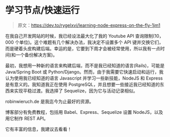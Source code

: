 # 学习节点/快速运行

> 原文：<https://dev.to/rygelxvi/learning-node-express-on-the-fly-1jm1>

在我自己开发网站的时候，我已经设法最大化了我的 Youtube API 查询限制(10，000 个单位)。这个难题有几个解决办法，我决定不设置多个 API 键并交换它们，而是硬着头皮构建后端。幸运的是，它要到下周才会被经常使用，所以我有一点时间(和一个备份解决方案)。

最初，我想用一种新的语言来构建后端，而不是我已经知道的语言(Rails)，可能是 Java/Spring Boot 或 Python/Django。然而，由于我需要它快速启动和运行，我认为使用我已经知道的语言 Javascript 并学习一些新技能，NodeJS 和 Express 是有意义的。我知道我正在使用 PostgreSQL，并且想要一些接近我已经知道的东西来实现平稳过渡。我选择了 Sequelize，因为它与活动记录相似。

robinwieruch.de 是我迄今为止最好的资源。

博客部分有免费教程，包括用 Babel、Express、Sequelize 设置 NodeJS，以及用它制作 REST API。

它有丰富的信息，我建议去看看！